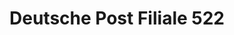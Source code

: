 ---
title: "Deutsche Post Filiale 522"
url: /oppach/deutsche-post-filiale-522/
shop: Schreibwaren
---